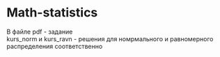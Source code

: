 # Math-statistics

В файле pdf - задание  
kurs_norm и kurs_ravn - решения для номрмального и равномерного распределения соответственно
